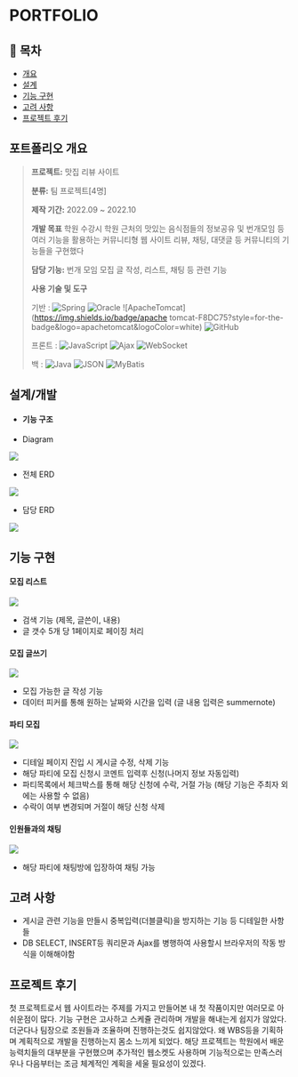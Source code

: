 # PORTFOLIO

## 📗 목차


- [개요](#포트폴리오-개요)
- [설계](#설계/개발)
- [기능 구현](#기능-구현)
- [고려 사항](#고려-사항)
- [프로젝트 후기](#프로젝트-후기)

## **포트폴리오 개요**

> **프로젝트:** 맛집 리뷰 사이트
>
> **분류:** 팀 프로젝트[4명]
>
> **제작 기간:** 2022.09 ~ 2022.10
>
> **개발 목표** 
> 학원 수강시 학원 근처의 맛있는 음식점들의 정보공유 및 번개모임 등 여러 기능을 활용하는 커뮤니티형 웹 사이트
> 리뷰, 채팅, 대댓글 등 커뮤니티의 기능들을 구현했다
>
> **담당 기능:** 번개 모임 모집 글 작성, 리스트, 채팅 등 관련 기능
>
> **사용 기술 및 도구** 
> 
> 기반  : ![Spring](https://img.shields.io/badge/Spring-6DB33F?style=flat-square&logo=Spring&logoColor=white) ![Oracle](https://img.shields.io/badge/Oracle-F80000?style=flat-square&logo=Oracle&logoColor=white) ![ApacheTomcat](https://img.shields.io/badge/apache tomcat-F8DC75?style=for-the-badge&logo=apachetomcat&logoColor=white)  ![GitHub](https://img.shields.io/badge/GitHub-181717?style=flat-square&logo=GitHub&logoColor=white)
> 
> 프론트 : ![JavaScript](https://img.shields.io/badge/JavaScript-F7DF1E?style=flat-square&logo=JavaScript&logoColor=white) ![Ajax](https://img.shields.io/badge/Ajax-0063CB?style=flat-square&logo=Ajax&logoColor=white) ![WebSocket](https://img.shields.io/badge/WebSocket-FF6A00?style=flat-square&logo=WebSocket&logoColor=white)
>
> 백     : ![Java](https://img.shields.io/badge/Java-007396?style=flat-square&logo=Java&logoColor=white) ![JSON](https://img.shields.io/badge/JSON-000000?style=flat-square&logo=JSON&logoColor=white) ![MyBatis](https://img.shields.io/badge/Mybatis-FF0000?style=flat-square&logo=WebSocket&logoColor=black)
>
>

## **설계/개발**
- #### 기능 구조
* Diagram
<img src=".img/diagram.JPG">

* 전체 ERD
<img src=".img/erd1.JPG">

* 담당 ERD
<img src=".img/erd2.JPG">


## **기능 구현**

#### 모집 리스트

<img src=".img/list_d.JPG">

- 검색 기능 (제목, 글쓴이, 내용)
- 글 갯수 5개 당 1페이지로 페이징 처리


#### 모집 글쓰기

<img src=".img/write_d.JPG">

- 모집 가능한 글 작성 기능
- 데이터 피커를 통해 원하는 날짜와 시간을 입력
(글 내용 입력은 summernote)

#### 파티 모집

<img src=".img/party_d.JPG">

- 디테일 페이지 진입 시 게시글 수정, 삭제 기능
- 해당 파티에 모집 신청시 코멘트 입력후 신청(나머지 정보 자동입력)
- 파티목록에서 체크박스를 통해 해당 신청에 수락, 거절 가능
(해당 기능은 주최자 외에는 사용할 수 없음)
- 수락이 여부 변경되며 거절이 해당 신청 삭제


#### 인원들과의 채팅

<img src=".img/chat_d.jpg">

- 해당 파티에 채팅방에 입장하여 채팅 가능

## **고려 사항**
* 게시글 관련 기능을 만들시 중복입력(더블클릭)을 방지하는 기능 등 디테일한 사항들
* DB SELECT, INSERT등 쿼리문과 Ajax를 병행하여 사용할시 브라우저의 작동 방식을 이해해야함

## **프로젝트 후기**
첫 프로젝트로서 웹 사이트라는 주제를 가지고 만들어본 내 첫 작품이지만 여러모로 아쉬운점이 많다. 기능 구현은 고사하고 스케쥴 관리하며 개발을 해내는게 쉽지가 않았다. 더군다나 팀장으로 조원들과 조율하며 진행하는것도 쉽지않았다. 왜 WBS등을 기획하며 계획적으로 개발을 진행하는지 몸소 느끼게 되었다.
해당 프로젝트는 학원에서 배운 능력치들의 대부분을 구현했으며 추가적인 웹소켓도 사용하며 기능적으로는 만족스러우나 다음부터는 조금 체계적인 계획을 세울 필요성이 있겠다.
